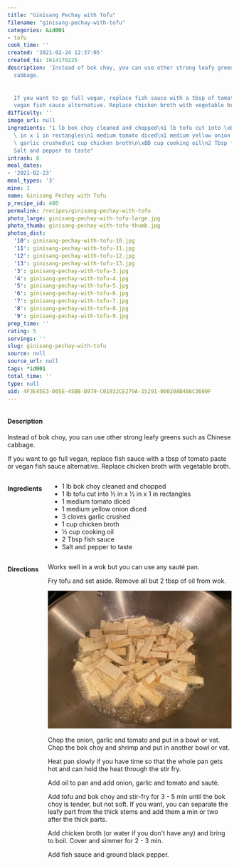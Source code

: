 ```yaml
---
title: "Ginisang Pechay with Tofu"
filename: "ginisang-pechay-with-tofu"
categories: &id001
- tofu
cook_time: ''
created: '2021-02-24 12:37:05'
created_ts: 1614170225
description: 'Instead of bok choy, you can use other strong leafy greens such as Chinese
  cabbage.


  If you want to go full vegan, replace fish sauce with a tbsp of tomato paste or
  vegan fish sauce alternative. Replace chicken broth with vegetable broth.'
difficulty: ''
image_url: null
ingredients: "1 lb bok choy cleaned and chopped\n1 lb tofu cut into \xBD in x \xBD\
  \ in x 1 in rectangles\n1 medium tomato diced\n1 medium yellow onion diced\n3 cloves\
  \ garlic crushed\n1 cup chicken broth\n\xBD cup cooking oil\n2 Tbsp fish sauce\n\
  Salt and pepper to taste"
intrash: 0
meal_dates:
- '2021-02-23'
meal_types: '3'
mine: 1
name: Ginisang Pechay with Tofu
p_recipe_id: 480
permalink: /recipes/ginisang-pechay-with-tofu
photo_large: ginisang-pechay-with-tofu-large.jpg
photo_thumb: ginisang-pechay-with-tofu-thumb.jpg
photos_dict:
  '10': ginisang-pechay-with-tofu-10.jpg
  '11': ginisang-pechay-with-tofu-11.jpg
  '12': ginisang-pechay-with-tofu-12.jpg
  '13': ginisang-pechay-with-tofu-13.jpg
  '3': ginisang-pechay-with-tofu-3.jpg
  '4': ginisang-pechay-with-tofu-4.jpg
  '5': ginisang-pechay-with-tofu-5.jpg
  '6': ginisang-pechay-with-tofu-6.jpg
  '7': ginisang-pechay-with-tofu-7.jpg
  '8': ginisang-pechay-with-tofu-8.jpg
  '9': ginisang-pechay-with-tofu-9.jpg
prep_time: ''
rating: 5
servings: ''
slug: ginisang-pechay-with-tofu
source: null
source_url: null
tags: *id001
total_time: ''
type: null
uid: 4F3E45E3-005E-45BB-B979-C01932CE279A-15291-00020AB486C3609F
---
```

<div class="large-8 medium-7 columns" id="writeup">		<div id="description"><h4>Description</h4>
<div class="box box-description content"><p>Instead of bok choy, you can use other strong leafy greens such as Chinese cabbage.</p>
<p>If you want to go full vegan, replace fish sauce with a tbsp of tomato paste or vegan fish sauce alternative. Replace chicken broth with vegetable broth.</p>
</div></div>	</div><!-- #writeup -->
</div><!-- #row-one -->
<div class="row" id="row-two">	<div class="medium-4 small-5 columns" id="ingredients"><h4>Ingredients</h4><div class="box box-ingredients content"><ul>
<li>1 lb bok choy cleaned and chopped</li>
<li>1 lb tofu cut into ½ in x ½ in x 1 in rectangles</li>
<li>1 medium tomato diced</li>
<li>1 medium yellow onion diced</li>
<li>3 cloves garlic crushed</li>
<li>1 cup chicken broth</li>
<li>½ cup cooking oil</li>
<li>2 Tbsp fish sauce</li>
<li>Salt and pepper to taste</li>
</ul>
</div>	</div>	<div class="medium-6 small-7 columns" id="directions"><h4>Directions</h4><div class="box box-directions content"><p>Works well in a wok but you can use any sauté pan.</p>
<p>Fry tofu and set aside. Remove all but 2 tbsp of oil from wok.</p>
<p><img src="/images/recipes/ginisang-pechay-with-tofu-5.jpg" alt="5" /></p>
<p>Chop the onion, garlic and tomato and put in a bowl or vat. Chop the bok choy and shrimp and put in another bowl or vat.</p>
<p>Heat pan slowly if you have time so that the whole pan gets hot and can hold the heat through the stir fry.</p>
<p>Add oil to pan and add onion, garlic and tomato and sauté.</p>
<p>Add tofu and bok choy and stir-fry for 3 - 5 min until the bok choy is tender, but not soft. If you want, you can separate the leafy part from the thick stems and add them a min or two after the thick parts.</p>
<p>Add chicken broth (or water if you don't have any) and bring to boil. Cover and simmer for 2 - 3 min.</p>
<p>Add fish sauce and ground black pepper.</p>
</div>	</div>